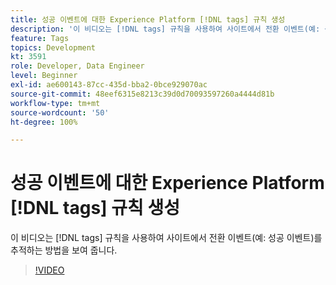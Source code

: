 ```yaml
---
title: 성공 이벤트에 대한 Experience Platform [!DNL tags] 규칙 생성
description: '이 비디오는 [!DNL tags] 규칙을 사용하여 사이트에서 전환 이벤트(예: 성공 이벤트)를 추적하는 방법을 보여 줍니다. '
feature: Tags
topics: Development
kt: 3591
role: Developer, Data Engineer
level: Beginner
exl-id: ae600143-87cc-435d-bba2-0bce929070ac
source-git-commit: 48eef6315e8213c39d0d70093597260a4444d81b
workflow-type: tm+mt
source-wordcount: '50'
ht-degree: 100%

---
```


# 성공 이벤트에 대한 Experience Platform [!DNL tags] 규칙 생성

이 비디오는 [!DNL tags] 규칙을 사용하여 사이트에서 전환 이벤트(예: 성공 이벤트)를 추적하는 방법을 보여 줍니다.

>[!VIDEO](https://video.tv.adobe.com/v/3429955/?quality=12&learn=on&captions=kor)

